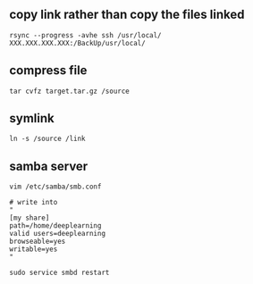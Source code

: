 ## copy link rather than copy the files linked
```
rsync --progress -avhe ssh /usr/local/  XXX.XXX.XXX.XXX:/BackUp/usr/local/
```

## compress file
```
tar cvfz target.tar.gz /source
```

## symlink 
```
ln -s /source /link
```

## samba server
```
vim /etc/samba/smb.conf

# write into
"
[my share]
path=/home/deeplearning
valid users=deeplearning
browseable=yes
writable=yes
"

sudo service smbd restart
```
